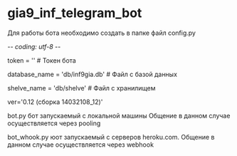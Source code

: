 # gia9_inf_telegram_bot
Для работы бота необходимо создать в папке файл config.py

 -*- coding: utf-8 -*-
 
token = '' # Токен бота

database_name = 'db/inf9gia.db'  # Файл с базой данных

shelve_name = 'db/shelve'  # Файл с хранилищем

ver='0.12 (сборка 14032108_12)'

bot.py бот запускаемый с локальной машины Общение в данном случае осуществляется через pooling

bot_whook.py юот запускаемый с серверов heroku.com. Общение в данном случае осуществляется через webhook
